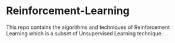 # Reinforcement-Learning
This repo contains the algorithms and techniques of Reinforcement Learning which is a subset of Unsupervised Learning technique.
